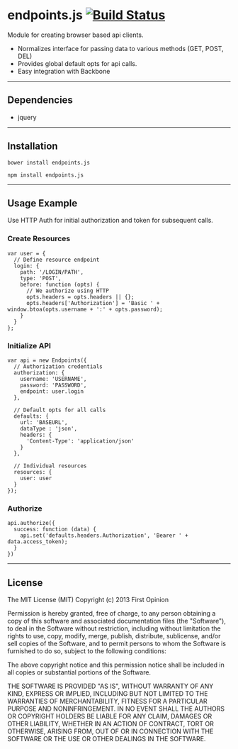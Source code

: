endpoints.js [![Build Status](https://travis-ci.org/firstopinion/endpoints.js.png)](https://travis-ci.org/firstopinion/endpoints.js)
============

Module for creating browser based api clients.

* Normalizes interface for passing data to various methods (GET, POST, DEL)
* Provides global default opts for api calls.
* Easy integration with Backbone

---


Dependencies
------------

* jquery

---


Installation
------------

`bower install endpoints.js`

`npm install endpoints.js`

---


Usage Example
-------------

Use HTTP Auth for initial authorization and token for subsequent calls.

### Create Resources

```
var user = {
  // Define resource endpoint
  login: {
    path: '/LOGIN/PATH',
    type: 'POST',
    before: function (opts) {
      // We authorize using HTTP
      opts.headers = opts.headers || {};
      opts.headers['Authorization'] = 'Basic ' + window.btoa(opts.username + ':' + opts.password);
    }
  }
};
```


### Initialize API


```
var api = new Endpoints({
  // Authorization credentials
  authorization: {
    username: 'USERNAME',
    password: 'PASSWORD',
    endpoint: user.login
  },

  // Default opts for all calls
  defaults: {
    url: 'BASEURL',
    dataType : 'json',
    headers: {
      'Content-Type': 'application/json'
    }
  },

  // Individual resources
  resources: {
    user: user
  }
});
```

### Authorize


```
api.authorize({
  success: function (data) {
    api.set('defaults.headers.Authorization', 'Bearer ' + data.access_token);
  }
})
```

---


License
-------

The MIT License (MIT) Copyright (c) 2013 First Opinion

Permission is hereby granted, free of charge, to any person obtaining a copy of this software and associated documentation files (the "Software"), to deal in the Software without restriction, including without limitation the rights to use, copy, modify, merge, publish, distribute, sublicense, and/or sell copies of the Software, and to permit persons to whom the Software is furnished to do so, subject to the following conditions:

The above copyright notice and this permission notice shall be included in all copies or substantial portions of the Software.

THE SOFTWARE IS PROVIDED "AS IS", WITHOUT WARRANTY OF ANY KIND, EXPRESS OR IMPLIED, INCLUDING BUT NOT LIMITED TO THE WARRANTIES OF MERCHANTABILITY, FITNESS FOR A PARTICULAR PURPOSE AND NONINFRINGEMENT. IN NO EVENT SHALL THE AUTHORS OR COPYRIGHT HOLDERS BE LIABLE FOR ANY CLAIM, DAMAGES OR OTHER LIABILITY, WHETHER IN AN ACTION OF CONTRACT, TORT OR OTHERWISE, ARISING FROM, OUT OF OR IN CONNECTION WITH THE SOFTWARE OR THE USE OR OTHER DEALINGS IN THE SOFTWARE.